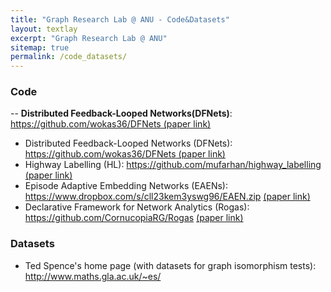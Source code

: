 ```yaml
---
title: "Graph Research Lab @ ANU - Code&Datasets"
layout: textlay
excerpt: "Graph Research Lab @ ANU"
sitemap: true
permalink: /code_datasets/
---
```


### Code
<div class="row">
  <div class="col-sm-4 clearfix">
   <div class="well">
    <p>-- <strong>Distributed Feedback-Looped Networks(DFNets)</strong>: <a href="https://github.com/wokas36/DFNets">https://github.com/wokas36/DFNets</a><a href="https://proceedings.neurips.cc/paper/2019/file/f87522788a2be2d171666752f97ddebb-Paper.pdf"> (paper link)</a></p>
   </div>
  </div> 
</div>

 

<ul>
<li>Distributed Feedback-Looped Networks (DFNets): <a href="https://github.com/wokas36/DFNets">https://github.com/wokas36/DFNets</a><a href="https://proceedings.neurips.cc/paper/2019/file/f87522788a2be2d171666752f97ddebb-Paper.pdf"> (paper link)</a></li>
<li>Highway Labelling (HL): <a href="https://github.com/mufarhan/highway_labelling">https://github.com/mufarhan/highway_labelling</a><a href="https://arxiv.org/abs/1812.02363"> (paper link)</a></li>
<li>Episode Adaptive Embedding Networks (EAENs): <a href="https://www.dropbox.com/s/cll23kem3yswg96/EAEN.zip">https://www.dropbox.com/s/cll23kem3yswg96/EAEN.zip</a> <a href="https://arxiv.org/abs/2106.09398"> (paper link)</a></li>
<li>Declarative Framework for Network Analytics (Rogas): <a href="https://github.com/CornucopiaRG/Rogas">https://github.com/CornucopiaRG/Rogas</a> <a href="https://dl.acm.org/doi/10.14778/3007263.3007309"> (paper link)</a></li>
</ul>





### Datasets

<ul>
<li>Ted Spence's home page (with datasets for graph isomorphism tests): <a href="http://www.maths.gla.ac.uk/~es/">http://www.maths.gla.ac.uk/~es/</a></li>
</ul>  

<br>
